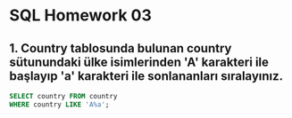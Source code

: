 # SQL Homework 03

## 1. Country tablosunda bulunan country sütunundaki ülke isimlerinden 'A' karakteri ile başlayıp 'a' karakteri ile sonlananları sıralayınız.


```sql
SELECT country FROM country 
WHERE country LIKE 'A%a';
